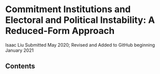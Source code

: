 # Commitment Institutions and Electoral and Political Instability: A Reduced-Form Approach
Isaac Liu
Submitted May 2020; Revised and Added to GitHub beginning January 2021

## Contents
